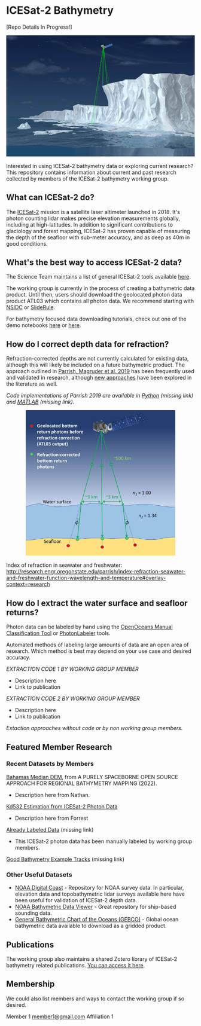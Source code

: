 # ICESat-2 Bathymetry

[Repo Details In Progress!]

<p align="center">
  <img src="images/bannerhorizontal2k.jpg" alt="drawing" width="800"/>
</p>
Interested in using ICESat-2 bathymetry data or exploring current research? This repository contains information about current and past research collected by members of the ICESat-2 bathymetry working group. 

## What can ICESat-2 do?
The [ICESat-2](https://icesat-2.gsfc.nasa.gov) mission is a satellite laser altimeter launched in 2018. It's photon counting lidar makes precise elevation measurements globally, including at high-latitudes. In addition to significant contributions to glaciology and forest mapping, ICESat-2 has proven capable of measuring the depth of the seafloor with sub-meter accuracy, and as deep as 40m in good conditions.

## What's the best way to access ICESat-2 data?
The Science Team maintains a list of general ICESat-2 tools available [here](https://nsidc.org/data/user-resources/help-center/icesat-2-tools-and-services).

The working group is currently in the process of creating a bathymetric data product. Until then, users should download the geolocated photon data product ATL03 which contains all photon data. We recommend starting with [NSIDC](https://nsidc.org/data/atl03/versions/5) or [SlideRule](http://icesat2sliderule.org).

For bathymetry focused data downloading tutorials, check out one of the demo notebooks [here](https://github.com/jonm3D/OpenOceans/blob/pkg/is2data/demos/Demo_SlideRule_Interactive_Query.ipynb) or [here](https://github.com/nmt28/C-SHELPh/tree/main/4.Tutorial).

## How do I correct depth data for refraction?

Refraction-corrected depths are not currently calculated for existing data, although this will likely be included on a future bathymetric product. The approach outlined in [Parrish, Magruder et al. 2019](https://www.mdpi.com/494326) has been frequently used and validated in research, although [new approaches](https://opg.optica.org/oe/fulltext.cfm?uri=oe-29-2-2411&id=446584) have been explored in the literature as well.

_Code implementations of Parrish 2019 are available in [Python]() (missing link) and [MATLAB]() (missing link)._

<p align="center">
  <img src="images/remotesensing-11-01634-ag.png" alt="drawing" width="400"/>
</p>

Index of refraction in seawater and freshwater: http://research.engr.oregonstate.edu/parrish/index-refraction-seawater-and-freshwater-function-wavelength-and-temperature#overlay-context=research


## How do I extract the water surface and seafloor returns?
Photon data can be labeled by hand using the [OpenOceans Manual Classification Tool](https://github.com/jonm3D/OpenOceans) or [PhotonLabeler](https://github.com/Oht0nger/PhoLabeler) tools.

Automated methods of labeling large amounts of data are an open area of research. Which method is best may depend on your use case and desired accuracy.

_EXTRACTION CODE 1 BY WORKING GROUP MEMBER_
- Description here
- Link to publication

_EXTRACTION CODE 2 BY WORKING GROUP MEMBER_
- Description here
- Link to publication

_Extaction approaches without code or by non working group members._

## Featured Member Research
### Recent Datasets by Members
[Bahamas Median DEM](https://ieee-dataport.org/documents/purely-spaceborne-open-source-approach-regional-bathymetry-mapping-bahamas-median-dem), from A PURELY SPACEBORNE OPEN SOURCE APPROACH FOR REGIONAL BATHYMETRY MAPPING (2022).
- Description here from Nathan.

[Kd532 Estimation from ICESat-2 Photon Data](https://github.com/fpcorcoran/ATLAS_Kd532)
- Description here from Forrest

[Already Labeled Data]() (missing link) 
- This ICESat-2 photon data has been manually labeled by working group members.

[Good Bathymetry Example Tracks]() (missing link)

### Other Useful Datasets
- [NOAA Digital Coast](https://coast.noaa.gov/dataviewer/#/) - Repository for NOAA survey data. In particular, elevation data and topobathymetric lidar surveys available here have been useful for validation of ICESat-2 depth data.
- [NOAA Bathymetric Data Viewer](https://www.ncei.noaa.gov/maps/bathymetry/) - Great repository for ship-based sounding data.
- [General Bathymetric Chart of the Oceans (GEBCO)](https://download.gebco.net) - Global ocean bathymetric data available to download as a gridded product.

## Publications
The working group also maintains a shared Zotero library of ICESat-2 bathymetry related publications. [You can access it here](https://www.zotero.org/groups/4376978/icesat2_bathy).

## Membership
We could also list members and ways to contact the working group if so desired.

Member 1
member1@gmail.com
Affiliation 1
